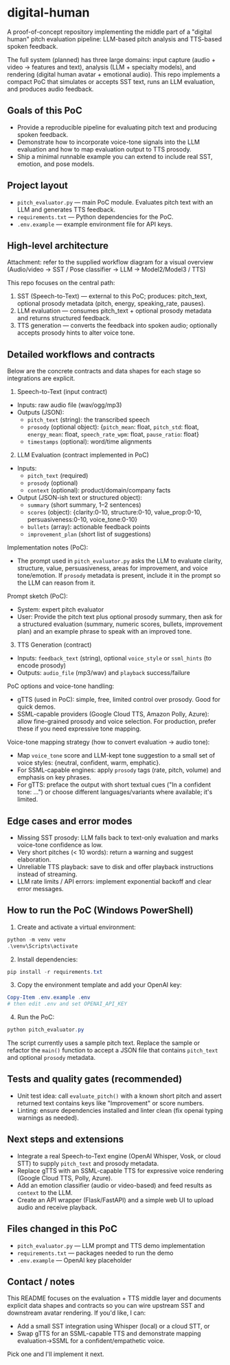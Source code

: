 # digital-human

A proof-of-concept repository implementing the middle part of a "digital human" pitch evaluation pipeline: LLM-based pitch analysis and TTS-based spoken feedback.

The full system (planned) has three large domains: input capture (audio + video → features and text), analysis (LLM + specialty models), and rendering (digital human avatar + emotional audio). This repo implements a compact PoC that simulates or accepts SST text, runs an LLM evaluation, and produces audio feedback.

## Goals of this PoC

- Provide a reproducible pipeline for evaluating pitch text and producing spoken feedback.
- Demonstrate how to incorporate voice-tone signals into the LLM evaluation and how to map evaluation output to TTS prosody.
- Ship a minimal runnable example you can extend to include real SST, emotion, and pose models.

## Project layout

- `pitch_evaluator.py` — main PoC module. Evaluates pitch text with an LLM and generates TTS feedback.
- `requirements.txt` — Python dependencies for the PoC.
- `.env.example` — example environment file for API keys.

## High-level architecture

Attachment: refer to the supplied workflow diagram for a visual overview (Audio/video → SST / Pose classifier → LLM → Model2/Model3 / TTS)

This repo focuses on the central path:

1.  SST (Speech-to-Text) — external to this PoC; produces: pitch_text, optional prosody metadata (pitch, energy, speaking_rate, pauses).
2.  LLM evaluation — consumes pitch_text + optional prosody metadata and returns structured feedback.
3.  TTS generation — converts the feedback into spoken audio; optionally accepts prosody hints to alter voice tone.

## Detailed workflows and contracts

Below are the concrete contracts and data shapes for each stage so integrations are explicit.

1.  Speech-to-Text (input contract)

- Inputs: raw audio file (wav/ogg/mp3)
- Outputs (JSON):
  - `pitch_text` (string): the transcribed speech
  - `prosody` (optional object): {`pitch_mean`: float, `pitch_std`: float, `energy_mean`: float, `speech_rate_wpm`: float, `pause_ratio`: float}
  - `timestamps` (optional): word/time alignments

2.  LLM Evaluation (contract implemented in PoC)

- Inputs:
  - `pitch_text` (required)
  - `prosody` (optional)
  - `context` (optional): product/domain/company facts
- Output (JSON-ish text or structured object):
  - `summary` (short summary, 1–2 sentences)
  - `scores` (object): {clarity:0-10, structure:0-10, value_prop:0-10, persuasiveness:0-10, voice_tone:0-10}
  - `bullets` (array): actionable feedback points
  - `improvement_plan` (short list of suggestions)

Implementation notes (PoC):

- The prompt used in `pitch_evaluator.py` asks the LLM to evaluate clarity, structure, value, persuasiveness, areas for improvement, and voice tone/emotion. If `prosody` metadata is present, include it in the prompt so the LLM can reason from it.

Prompt sketch (PoC):

- System: expert pitch evaluator
- User: Provide the pitch text plus optional prosody summary, then ask for a structured evaluation (summary, numeric scores, bullets, improvement plan) and an example phrase to speak with an improved tone.

3.  TTS Generation (contract)

- Inputs: `feedback_text` (string), optional `voice_style` or `ssml_hints` (to encode prosody)
- Outputs: `audio_file` (mp3/wav) and `playback` success/failure

PoC options and voice-tone handling:

- gTTS (used in PoC): simple, free, limited control over prosody. Good for quick demos.
- SSML-capable providers (Google Cloud TTS, Amazon Polly, Azure): allow fine-grained prosody and voice selection. For production, prefer these if you need expressive tone mapping.

Voice-tone mapping strategy (how to convert evaluation → audio tone):

- Map `voice_tone` score and LLM-kept tone suggestion to a small set of voice styles: {neutral, confident, warm, emphatic}.
- For SSML-capable engines: apply `prosody` tags (rate, pitch, volume) and emphasis on key phrases.
- For gTTS: preface the output with short textual cues ("In a confident tone: ...") or choose different languages/variants where available; it's limited.

## Edge cases and error modes

- Missing SST prosody: LLM falls back to text-only evaluation and marks voice-tone confidence as low.
- Very short pitches (< 10 words): return a warning and suggest elaboration.
- Unreliable TTS playback: save to disk and offer playback instructions instead of streaming.
- LLM rate limits / API errors: implement exponential backoff and clear error messages.

## How to run the PoC (Windows PowerShell)

1.  Create and activate a virtual environment:

```powershell
python -m venv venv
.\venv\Scripts\activate
```

2.  Install dependencies:

```powershell
pip install -r requirements.txt
```

3.  Copy the environment template and add your OpenAI key:

```powershell
Copy-Item .env.example .env
# then edit .env and set OPENAI_API_KEY
```

4.  Run the PoC:

```powershell
python pitch_evaluator.py
```

The script currently uses a sample pitch text. Replace the sample or refactor the `main()` function to accept a JSON file that contains `pitch_text` and optional `prosody` metadata.

## Tests and quality gates (recommended)

- Unit test idea: call `evaluate_pitch()` with a known short pitch and assert returned text contains keys like "Improvement" or score numbers.
- Linting: ensure dependencies installed and linter clean (fix openai typing warnings as needed).

## Next steps and extensions

- Integrate a real Speech-to-Text engine (OpenAI Whisper, Vosk, or cloud STT) to supply `pitch_text` and prosody metadata.
- Replace gTTS with an SSML-capable TTS for expressive voice rendering (Google Cloud TTS, Polly, Azure).
- Add an emotion classifier (audio or video-based) and feed results as `context` to the LLM.
- Create an API wrapper (Flask/FastAPI) and a simple web UI to upload audio and receive playback.

## Files changed in this PoC

- `pitch_evaluator.py` — LLM prompt and TTS demo implementation
- `requirements.txt` — packages needed to run the demo
- `.env.example` — OpenAI key placeholder

## Contact / notes

This README focuses on the evaluation + TTS middle layer and documents explicit data shapes and contracts so you can wire upstream SST and downstream avatar rendering. If you'd like, I can:

- Add a small SST integration using Whisper (local) or a cloud STT, or
- Swap gTTS for an SSML-capable TTS and demonstrate mapping evaluation→SSML for a confident/empathetic voice.

Pick one and I'll implement it next.
